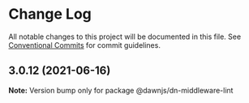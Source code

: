 # Change Log

All notable changes to this project will be documented in this file.
See [Conventional Commits](https://conventionalcommits.org) for commit guidelines.

## 3.0.12 (2021-06-16)

**Note:** Version bump only for package @dawnjs/dn-middleware-lint

